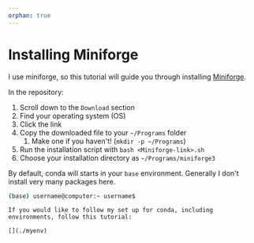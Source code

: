 ```yaml
---
orphan: true
---
```


# Installing Miniforge

I use miniforge, so this tutorial will guide you through installing [Miniforge](https://github.com/conda-forge/miniforge). 

In the repository:

1. Scroll down to the `Download` section
2. Find your operating system (OS)
3. Click the link
4. Copy the downloaded file to your `~/Programs` folder
   1. Make one if you haven't! (`mkdir -p ~/Programs`)
5. Run the installation script with `bash <Miniforge-link>.sh`
6. Choose your installation directory as `~/Programs/miniforge3`

By default, conda will starts in your `base` environment. Generally I don't install very many packages here.

```bash
(base) username@computer:~ username$
```

```{tip}
If you would like to follow my set up for conda, including environments, follow this tutorial:

[](./myenv)
```